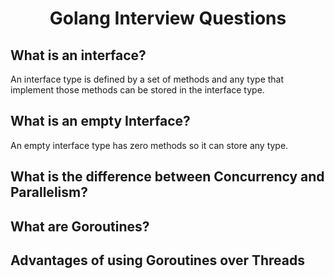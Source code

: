 <h1 align="center">Golang Interview Questions</h1>

## What is an interface?

An interface type is defined by a set of methods and any type that implement those methods can be stored in the interface type.

## What is an empty Interface?

An empty interface type has zero methods so it can store any type.

## What is the difference between Concurrency and Parallelism?

## What are Goroutines?

## Advantages of using Goroutines over Threads
